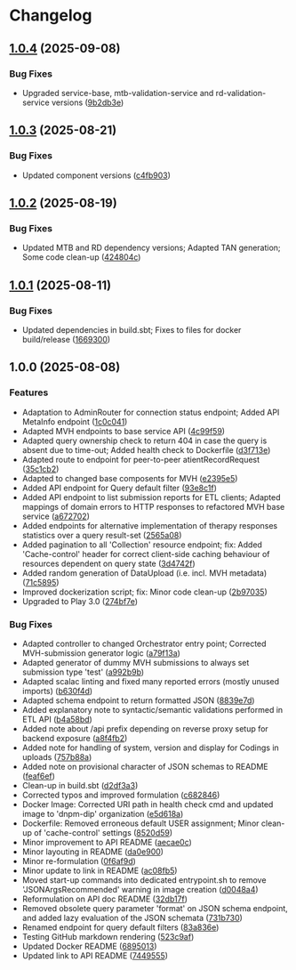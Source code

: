 # Changelog

## [1.0.4](https://github.com/dnpm-dip/api-gateway/compare/v1.0.3...v1.0.4) (2025-09-08)


### Bug Fixes

* Upgraded service-base, mtb-validation-service and rd-validation-service versions ([9b2db3e](https://github.com/dnpm-dip/api-gateway/commit/9b2db3ef1fc64d84a3b9af422c9cedf491b53f98))

## [1.0.3](https://github.com/dnpm-dip/api-gateway/compare/v1.0.2...v1.0.3) (2025-08-21)


### Bug Fixes

* Updated component versions ([c4fb903](https://github.com/dnpm-dip/api-gateway/commit/c4fb9038cffa629a84df48c2e66ce690f92b081a))

## [1.0.2](https://github.com/dnpm-dip/api-gateway/compare/v1.0.1...v1.0.2) (2025-08-19)


### Bug Fixes

* Updated MTB and RD dependency versions; Adapted TAN generation; Some code clean-up ([424804c](https://github.com/dnpm-dip/api-gateway/commit/424804c7c7d696aefb5f6a8fed9d3fee5088e42a))

## [1.0.1](https://github.com/dnpm-dip/api-gateway/compare/v1.0.0...v1.0.1) (2025-08-11)


### Bug Fixes

* Updated dependencies in build.sbt; Fixes to files for docker build/release ([1669300](https://github.com/dnpm-dip/api-gateway/commit/166930073125210b43e1cb5aacf4a82e94888e83))

## 1.0.0 (2025-08-08)


### Features

* Adaptation to AdminRouter for connection status endpoint; Added API MetaInfo endpoint ([1c0c041](https://github.com/dnpm-dip/api-gateway/commit/1c0c041a3a9dc68dc394b1756414adbabdd6ea24))
* Adapted MVH endpoints to base service API ([4c99f59](https://github.com/dnpm-dip/api-gateway/commit/4c99f59b44d664f3e11a21e98df2599c80446d49))
* Adapted query ownership check to return 404 in case the query is absent due to time-out; Added health check to Dockerfile ([d3f713e](https://github.com/dnpm-dip/api-gateway/commit/d3f713e8c04c7549936eb35ea97a4d4cb0a8f859))
* Adapted route to endpoint for peer-to-peer atientRecordRequest ([35c1cb2](https://github.com/dnpm-dip/api-gateway/commit/35c1cb2520a4fa776586cb8420ed95cafa286d50))
* Adapted to changed base composents for MVH ([e2395e5](https://github.com/dnpm-dip/api-gateway/commit/e2395e5141a1ce67adbb42262b80b96bf2eb094c))
* Added API endpoint for Query default filter ([93e8c1f](https://github.com/dnpm-dip/api-gateway/commit/93e8c1fbdf9d4796eefcf8153ced0880a873b7bd))
* Added API endpoint to list submission reports for ETL clients; Adapted mappings of domain errors to HTTP responses to refactored MVH base service ([a672702](https://github.com/dnpm-dip/api-gateway/commit/a6727025e7f035729b4a4f8f82d8a92e206610ac))
* Added endpoints for alternative implementation of therapy responses statistics over a query result-set ([2565a08](https://github.com/dnpm-dip/api-gateway/commit/2565a089bd68cdcc13ec46f9b29b7932955be261))
* Added pagination to all 'Collection' resource endpoint; fix: Added 'Cache-control' header for correct client-side caching behaviour of resources dependent on query state ([3d4742f](https://github.com/dnpm-dip/api-gateway/commit/3d4742f4ef47df9db1bf166bb81f0ad9b7fd6ad8))
* Added random generation of DataUpload (i.e. incl. MVH metadata) ([71c5895](https://github.com/dnpm-dip/api-gateway/commit/71c5895fcb167668d6ec2685c38791b1e57bc98f))
* Improved dockerization script; fix: Minor code clean-up ([2b97035](https://github.com/dnpm-dip/api-gateway/commit/2b97035b109fca342bd5b8d047c12233f9e37444))
* Upgraded to Play 3.0 ([274bf7e](https://github.com/dnpm-dip/api-gateway/commit/274bf7eab864810f79b6407a580472be1170c479))


### Bug Fixes

* Adapted controller to changed Orchestrator entry point; Corrected MVH-submission generator logic ([a79f13a](https://github.com/dnpm-dip/api-gateway/commit/a79f13a1bdc993b6d9734352500c46500f54e38a))
* Adapted generator of dummy MVH submissions to always set submission type 'test' ([a992b9b](https://github.com/dnpm-dip/api-gateway/commit/a992b9ba46645854f0b1a9f53379f2f9bfe67cc4))
* Adapted scalac linting and fixed many reported errors (mostly unused imports) ([b630f4d](https://github.com/dnpm-dip/api-gateway/commit/b630f4dd42b1d6aa7cd78bed07ce6984f83de796))
* Adapted schema endpoint to return formatted JSON ([8839e7d](https://github.com/dnpm-dip/api-gateway/commit/8839e7dc3672144493c4fe22d94bc09154077126))
* Added explanatory note to syntactic/semantic validations performed in ETL API ([b4a58bd](https://github.com/dnpm-dip/api-gateway/commit/b4a58bd7d2a8135d864353f45d2ed8612049a2c5))
* Added note about /api prefix depending on reverse proxy setup for backend exposure ([a8f4fb2](https://github.com/dnpm-dip/api-gateway/commit/a8f4fb2d96879c2c7f0661ffc52591cbcf8fee00))
* Added note for handling of system, version and display for Codings in uploads ([757b88a](https://github.com/dnpm-dip/api-gateway/commit/757b88ac72115b2c34d0e800dae8c2a8572fa9f2))
* Added note on provisional character of JSON schemas to README ([feaf6ef](https://github.com/dnpm-dip/api-gateway/commit/feaf6efd8c9133689308b9befaeb46368913a12f))
* Clean-up in build.sbt ([d2df3a3](https://github.com/dnpm-dip/api-gateway/commit/d2df3a3e539bf1020b0b9bf8b66e9e7fe85cc5ac))
* Corrected typos and improved formulation ([c682846](https://github.com/dnpm-dip/api-gateway/commit/c682846766ce69118e067ae0129f9c28a3388e7e))
* Docker Image: Corrected URI path in health check cmd and updated image to 'dnpm-dip' organization ([e5d618a](https://github.com/dnpm-dip/api-gateway/commit/e5d618a40d47320aa7cde0f6fd014beea1c11298))
* Dockerfile: Removed erroneous default USER assignment; Minor clean-up of 'cache-control' settings ([8520d59](https://github.com/dnpm-dip/api-gateway/commit/8520d59c616f97d46f8babb452a645f3025705d9))
* Minor improvement to API README ([aecae0c](https://github.com/dnpm-dip/api-gateway/commit/aecae0cbab06e86bfe513b8977e8a586039e7555))
* Minor layouting in README ([da0e900](https://github.com/dnpm-dip/api-gateway/commit/da0e900d78efa9aeecd61568820f1ce757f37b9d))
* Minor re-formulation ([0f6af9d](https://github.com/dnpm-dip/api-gateway/commit/0f6af9d1e57f366334092f046633cf6168b4fcdc))
* Minor update to link in README ([ac08fb5](https://github.com/dnpm-dip/api-gateway/commit/ac08fb5bd821d3de7dc914fd9e5f55498fc73391))
* Moved start-up commands into dedicated entrypoint.sh to remove 'JSONArgsRecommended' warning in image creation ([d0048a4](https://github.com/dnpm-dip/api-gateway/commit/d0048a49a23accd26f44c5e6963a1d4b0dd5db36))
* Reformulation on API doc README ([32db17f](https://github.com/dnpm-dip/api-gateway/commit/32db17f14f753a5404260b9597d856a6ecfabd22))
* Removed obsolete query parameter 'format' on JSON schema endpoint, and added lazy evaluation of the JSON schemata ([731b730](https://github.com/dnpm-dip/api-gateway/commit/731b73057ae48fb9f8bd104ea03bc2b2e4a929b9))
* Renamed endpoint for query default filters ([83a836e](https://github.com/dnpm-dip/api-gateway/commit/83a836eb4cfa272ec6c90a8ded31dfcb59528b08))
* Testing GitHub markdown rendering ([523c9af](https://github.com/dnpm-dip/api-gateway/commit/523c9afc15056c93fb4dd9e0ae65527debde3369))
* Updated Docker README ([6895013](https://github.com/dnpm-dip/api-gateway/commit/689501349b093926474ef879d3a5df519001a5a5))
* Updated link to API README ([7449555](https://github.com/dnpm-dip/api-gateway/commit/74495556fa1394f0ef60e06909f81379a19f90f1))
